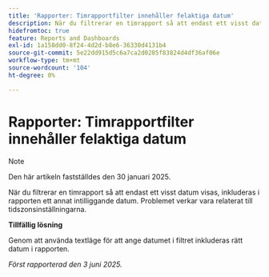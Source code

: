 ```yaml
---
title: 'Rapporter: Timrapportfilter innehåller felaktiga datum'
description: När du filtrerar en timrapport så att endast ett visst datum visas, inkluderas i rapporten ett annat intilliggande datum. Problemet verkar vara relaterat till tidszonsinställningarna.
hidefromtoc: true
feature: Reports and Dashboards
exl-id: 1a158dd0-8f24-4d2d-b8e6-36330d4131b4
source-git-commit: 5e22dd915d5c6a7ca2d0285f83824d4df36af06e
workflow-type: tm+mt
source-wordcount: '104'
ht-degree: 0%

---
```


# Rapporter: Timrapportfilter innehåller felaktiga datum

>[!NOTE]
>
>Den här artikeln fastställdes den 30 januari 2025.

När du filtrerar en timrapport så att endast ett visst datum visas, inkluderas i rapporten ett annat intilliggande datum. Problemet verkar vara relaterat till tidszonsinställningarna.

**Tillfällig lösning**

Genom att använda textläge för att ange datumet i filtret inkluderas rätt datum i rapporten.

_Först rapporterad den 3 juni 2025._

